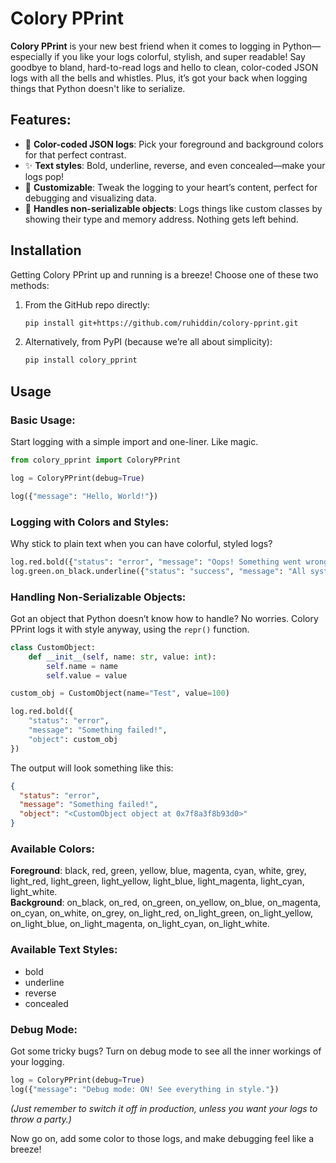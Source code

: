 # Colory PPrint

**Colory PPrint** is your new best friend when it comes to logging in Python—especially if you like your logs colorful, stylish, and super readable! Say goodbye to bland, hard-to-read logs and hello to clean, color-coded JSON logs with all the bells and whistles. Plus, it’s got your back when logging things that Python doesn't like to serialize.

## Features:

- 🎨 **Color-coded JSON logs**: Pick your foreground and background colors for that perfect contrast.
- ✨ **Text styles**: Bold, underline, reverse, and even concealed—make your logs pop!
- 🔧 **Customizable**: Tweak the logging to your heart’s content, perfect for debugging and visualizing data.
- 🧩 **Handles non-serializable objects**: Logs things like custom classes by showing their type and memory address. Nothing gets left behind.

## Installation

Getting Colory PPrint up and running is a breeze! Choose one of these two methods:

1. From the GitHub repo directly:

   ```bash
   pip install git+https://github.com/ruhiddin/colory-pprint.git
   ```

2. Alternatively, from PyPI (because we’re all about simplicity):
   ```bash
   pip install colory_pprint
   ```

## Usage

### Basic Usage:

Start logging with a simple import and one-liner. Like magic.

```python
from colory_pprint import ColoryPPrint

log = ColoryPPrint(debug=True)

log({"message": "Hello, World!"})
```

### Logging with Colors and Styles:

Why stick to plain text when you can have colorful, styled logs?

```python
log.red.bold({"status": "error", "message": "Oops! Something went wrong."})
log.green.on_black.underline({"status": "success", "message": "All systems go!"})
```

### Handling Non-Serializable Objects:

Got an object that Python doesn’t know how to handle? No worries. Colory PPrint logs it with style anyway, using the `repr()` function.

```python
class CustomObject:
    def __init__(self, name: str, value: int):
        self.name = name
        self.value = value

custom_obj = CustomObject(name="Test", value=100)

log.red.bold({
    "status": "error",
    "message": "Something failed!",
    "object": custom_obj
})
```

The output will look something like this:

```json
{
  "status": "error",
  "message": "Something failed!",
  "object": "<CustomObject object at 0x7f8a3f8b93d0>"
}
```

### Available Colors:

**Foreground**: black, red, green, yellow, blue, magenta, cyan, white, grey, light_red, light_green, light_yellow, light_blue, light_magenta, light_cyan, light_white.  
**Background**: on_black, on_red, on_green, on_yellow, on_blue, on_magenta, on_cyan, on_white, on_grey, on_light_red, on_light_green, on_light_yellow, on_light_blue, on_light_magenta, on_light_cyan, on_light_white.

### Available Text Styles:

- bold
- underline
- reverse
- concealed

### Debug Mode:

Got some tricky bugs? Turn on debug mode to see all the inner workings of your logging.

```python
log = ColoryPPrint(debug=True)
log({"message": "Debug mode: ON! See everything in style."})
```

_(Just remember to switch it off in production, unless you want your logs to throw a party.)_

Now go on, add some color to those logs, and make debugging feel like a breeze!
